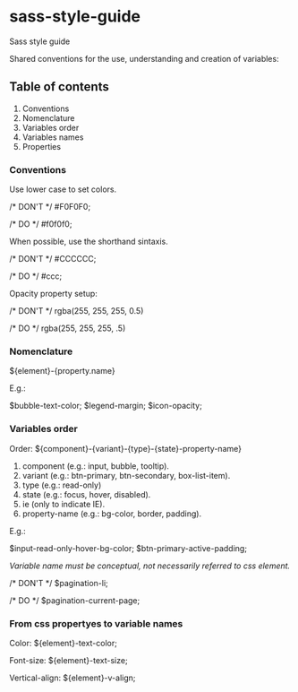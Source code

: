 sass-style-guide
================

Sass style guide

Shared conventions for the use, understanding and creation of variables:

## Table of contents

1. Conventions
2. Nomenclature
3. Variables order
4. Variables names
5. Properties

### Conventions

Use lower case to set colors.

/* DON'T */
#F0F0F0;

/* DO */
#f0f0f0;

When possible, use the shorthand sintaxis.

/* DON'T */
#CCCCCC;

/* DO */
#ccc;

Opacity property setup:

/* DON'T */
rgba(255, 255, 255, 0.5)

/* DO */
rgba(255, 255, 255, .5)

### Nomenclature

${element}-{property.name}

E.g.:

$bubble-text-color;
$legend-margin;
$icon-opacity;

### Variables order

Order: ${component}-{variant}-{type}-{state}-property-name}

1. component (e.g.: input, bubble, tooltip).
2. variant (e.g.: btn-primary, btn-secondary, box-list-item).
3. type (e.g.: read-only)
4. state (e.g.: focus, hover, disabled).
5. ie (only to indicate IE).
6. property-name (e.g.: bg-color, border, padding).

E.g.:

$input-read-only-hover-bg-color;
$btn-primary-active-padding;

*Variable name must be conceptual, not necessarily referred to css element.*

/* DON'T */
$pagination-li;

/* DO */
$pagination-current-page;

### From css propertyes to variable names

Color: ${element}-text-color;

Font-size: ${element}-text-size;

Vertical-align: ${element}-v-align;
